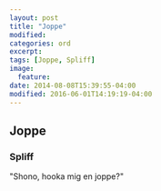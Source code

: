 ```yaml
---
layout: post
title: "Joppe"
modified:
categories: ord
excerpt:
tags: [Joppe, Spliff]
image:
  feature:
date: 2014-08-08T15:39:55-04:00
modified: 2016-06-01T14:19:19-04:00
---
```


## Joppe

### Spliff

"Shono, hooka mig en joppe?"
